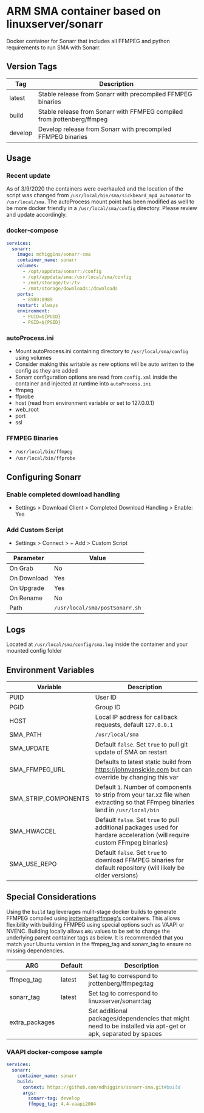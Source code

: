 # ARM SMA container based on linuxserver/sonarr

Docker container for Sonarr that includes all FFMPEG and python requirements to run SMA with Sonarr.

## Version Tags

|Tag|Description|
|---|---|
|latest|Stable release from Sonarr with precompiled FFMPEG binaries|
|build|Stable release from Sonarr with FFMPEG compiled from jrottenberg/ffmpeg|
|develop|Develop release from Sonarr with precompiled FFMPEG binaries|

## Usage

### Recent update
As of 3/9/2020 the containers were overhauled and the location of the script was changed from `/usr/local/bin/sma/sickbeard_mp4_automator` to `/usr/local/sma`. The autoProcess mount point has been modified as well to be more docker friendly in a `/usr/local/sma/config` directory. Please review and update accordingly.

### docker-compose
~~~yml
services:
  sonarr:
    image: mdhiggins/sonarr-sma
    container_name: sonarr
    volumes:
      - /opt/appdata/sonarr:/config
      - /opt/appdata/sma:/usr/local/sma/config
      - /mnt/storage/tv:/tv
      - /mnt/storage/downloads:/downloads
    ports:
      - 8989:8989
    restart: always
    environment:
      - PUID=${PUID}
      - PGID=${PGID}
~~~

### autoProcess.ini
- Mount autoProcess.ini containing directory to `/usr/local/sma/config` using volumes
 - Consider making this writable as new options will be auto written to the config as they are added
- Sonarr configuration options are read from `config.xml` inside the container and injected at runtime into `autoProcess.ini`
 - ffmpeg
 - ffprobe
 - host (read from environment variable or set to 127.0.0.1)
 - web_root
 - port
 - ssl

### FFMPEG Binaries
- `/usr/local/bin/ffmpeg`
- `/usr/local/bin/ffprobe`

## Configuring Sonarr

###  Enable completed download handling
- Settings > Download Client > Completed Download Handling > Enable: Yes

### Add Custom Script
- Settings > Connect > + Add > Custom Script

|Parameter|Value|
|---|---|
|On Grab| No|
|On Download| Yes|
|On Upgrade| Yes|
|On Rename| No|
|Path|`/usr/local/sma/postSonarr.sh`|

## Logs

Located at `/usr/local/sma/config/sma.log` inside the container and your mounted config folder

## Environment Variables
|Variable|Description|
|---|---|
|PUID|User ID|
|PGID|Group ID|
|HOST|Local IP address for callback requests, default `127.0.0.1`|
|SMA_PATH|`/usr/local/sma`|
|SMA_UPDATE|Default `false`. Set `true` to pull git update of SMA on restart|
|SMA_FFMPEG_URL|Defaults to latest static build from https://johnvansickle.com but can override by changing this var|
|SMA_STRIP_COMPONENTS|Default `1`. Number of components to strip from your tar.xz file when extracting so that FFmpeg binaries land in `/usr/local/bin`|
|SMA_HWACCEL|Default `false`. Set `true` to pull additional packages used for hardare acceleration (will require custom FFmpeg binaries)|
|SMA_USE_REPO|Default `false`. Set `true` to download FFMPEG binaries for default repository (will likely be older versions)|

## Special Considerations
Using the `build` tag leverages mulit-stage docker builds to generate FFMPEG compiled using [jrottenberg/ffmpeg's](https://hub.docker.com/r/jrottenberg/ffmpeg) containers. This allows flexibility with building FFMPEG using special options such as VAAPI or NVENC. Building locally allows `ARG` values to be set to change the underlying parent container tags as below. It is recommended that you match your Ubuntu version in the ffmpeg_tag and sonarr_tag to ensure no missing dependencies.

|ARG|Default|Description|
|---|---|---|
|ffmpeg_tag|latest|Set tag to correspond to jrottenberg/ffmpeg:tag|
|sonarr_tag|latest|Set tag to correspond to linuxserver/sonarr:tag|
|extra_packages||Set additional packages/dependencies that might need to be installed via apt-get or apk, separated by spaces|

### VAAPI docker-compose sample
~~~yml
services:
  sonarr:
    container_name: sonarr
    build:
      context: https://github.com/mdhiggins/sonarr-sma.git#build
      args:
        sonarr-tag: develop
        ffmpeg_tag: 4.4-vaapi2004
~~~
